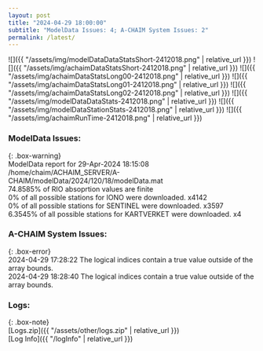 ```yaml
---
layout: post
title: "2024-04-29 18:00:00"
subtitle: "ModelData Issues: 4; A-CHAIM System Issues: 2"
permalink: /latest/
---
```


![]({{ "/assets/img/modelDataDataStatsShort-2412018.png" | relative_url }})
![]({{ "/assets/img/achaimDataStatsShort-2412018.png" | relative_url }})
![]({{ "/assets/img/achaimDataStatsLong00-2412018.png" | relative_url }})
![]({{ "/assets/img/achaimDataStatsLong01-2412018.png" | relative_url }})
![]({{ "/assets/img/achaimDataStatsLong02-2412018.png" | relative_url }})
![]({{ "/assets/img/modelDataDataStats-2412018.png" | relative_url }})
![]({{ "/assets/img/modelDataStationStats-2412018.png" | relative_url }})
![]({{ "/assets/img/achaimRunTime-2412018.png" | relative_url }})


### ModelData Issues:  
  
{: .box-warning}  
 ModelData report for 29-Apr-2024 18:15:08   
 /home/chaim/ACHAIM_SERVER/A-CHAIM/modelData/2024/120/18/modelData.mat   
 74.8585% of RIO absoprtion values are finite   
 0% of all possible stations for IONO were downloaded. x4142   
 0% of all possible stations for SENTINEL were downloaded. x3597   
 6.3545% of all possible stations for KARTVERKET were downloaded. x4   
  
### A-CHAIM System Issues:  
  
{: .box-error}  
2024-04-29 17:28:22 The logical indices contain a true value outside of the array bounds.  
2024-04-29 18:28:40 The logical indices contain a true value outside of the array bounds.  

### Logs:  
  
{: .box-note}  
[Logs.zip]({{ "/assets/other/logs.zip" | relative_url }})  
[Log Info]({{ "/logInfo" | relative_url }})  
